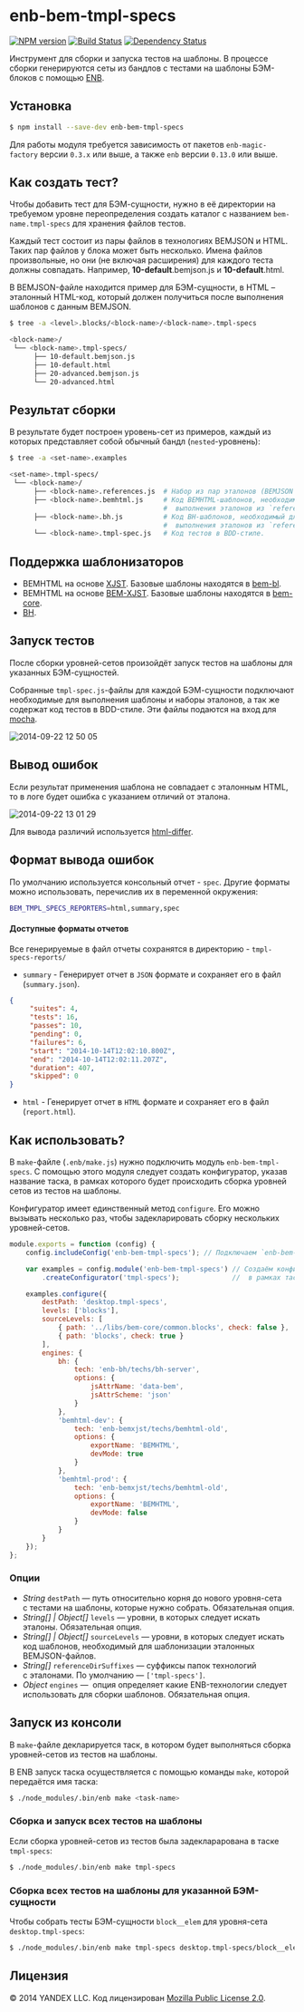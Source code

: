 enb-bem-tmpl-specs
==================

[![NPM version](http://img.shields.io/npm/v/enb-bem-tmpl-specs.svg?style=flat)](http://npmjs.org/package/enb-bem-tmpl-specs) [![Build Status](http://img.shields.io/travis/enb-bem/enb-bem-tmpl-specs/master.svg?style=flat)](https://travis-ci.org/enb-bem/enb-bem-tmpl-specs) [![Dependency Status](http://img.shields.io/david/enb-bem/enb-bem-tmpl-specs.svg?style=flat)](https://david-dm.org/enb-bem/enb-bem-tmpl-specs)

Инструмент для сборки и запуска тестов на шаблоны. В процессе сборки генерируются сеты из бандлов с тестами на шаблоны БЭМ-блоков с помощью [ENB](http://enb-make.info/).

Установка
---------

```sh
$ npm install --save-dev enb-bem-tmpl-specs
```

Для работы модуля требуется зависимость от пакетов `enb-magic-factory` версии `0.3.x` или выше, а также `enb` версии `0.13.0` или выше.

Как создать тест?
-----------------

Чтобы добавить тест для БЭМ-сущности, нужно в её директории на требуемом уровне переопределения создать каталог с названием `bem-name.tmpl-specs` для хранения файлов тестов.

Каждый тест состоит из пары файлов в технологиях BEMJSON и HTML. Таких пар файлов у блока может быть несколько. Имена файлов произвольные, но они (не включая расширения) для каждого теста должны совпадать. Например, **10-default**.bemjson.js и **10-default**.html.

В BEMJSON-файле находится пример для БЭМ-сущности, в HTML – эталонный HTML-код, который должен получиться после выполнения шаблонов с данным BEMJSON.

```sh
$ tree -a <level>.blocks/<block-name>/<block-name>.tmpl-specs

<block-name>/
 └── <block-name>.tmpl-specs/
      ├── 10-default.bemjson.js
      ├── 10-default.html
      ├── 20-advanced.bemjson.js
      └── 20-advanced.html
```

Результат сборки
----------------

В результате будет построен уровень-сет из примеров, каждый из которых представляет собой обычный бандл (`nested`-уровнень):

```sh
$ tree -a <set-name>.examples

<set-name>.tmpl-specs/
 └── <block-name>/
      ├── <block-name>.references.js  # Набор из пар эталонов (BEMJSON + HTML).
      ├── <block-name>.bemhtml.js     # Код BEMHTML-шаблонов, необходимый для
                                      #  выполнения эталонов из `references.js`.
      ├── <block-name>.bh.js          # Код BH-шаблонов, необходимый для
                                      #  выполнения эталонов из `references.js`.
      └── <block-name>.tmpl-spec.js   # Код тестов в BDD-стиле.
```

Поддержка шаблонизаторов
------------------------

* BEMHTML на основе [XJST](http://bem.info/tools/templating-engines/xjst/). Базовые шаблоны находятся в [bem-bl](http://ru.bem.info/libs/bem-bl/dev/).
* BEMHTML на основе [BEM-XJST](http://ru.bem.info/tools/templating-engines/bemxjst/). Базовые шаблоны находятся в [bem-core](http://ru.bem.info/libs/bem-core/current/).
* [BH](http://ru.bem.info/bh/).

Запуск тестов
-------------

После сборки уровней-сетов произойдёт запуск тестов на шаблоны для указанных БЭМ-сущностей.

Собранные `tmpl-spec.js`-файлы для каждой БЭМ-сущности подключают необходимые для выполнения шаблоны и наборы эталонов, а так же содержат код тестов в BDD-стиле. Эти файлы подаются на вход для [mocha](https://github.com/visionmedia/mocha).

![2014-09-22 12 50 05](https://cloud.githubusercontent.com/assets/2225579/4353599/5f4a146c-4235-11e4-9ed2-410405df62bd.png)

Вывод ошибок
------------

Если результат применения шаблона не совпадает с эталонным HTML, то в логе будет ошибка с указанием отличий от эталона.

![2014-09-22 13 01 29](https://cloud.githubusercontent.com/assets/2225579/4353728/ecaa52da-4236-11e4-84f1-d7cfc623cff7.png)

Для вывода различий используется [html-differ](http://ru.bem.info/tools/testing/html-differ/).

Формат вывода ошибок
--------------------

По умолчанию используется консольный отчет - `spec`.
Другие форматы можно использовать, перечислив их в переменной окружения:

```sh
BEM_TMPL_SPECS_REPORTERS=html,summary,spec
```

#### Доступные форматы отчетов

Все генерируемые в файл отчеты сохранятся в директорию - `tmpl-specs-reports/`

 - `summary` - Генерирует отчет в `JSON` формате и сохраняет его в файл (`summary.json`).

 ```json
 {
      "suites": 4,
      "tests": 16,
      "passes": 10,
      "pending": 0,
      "failures": 6,
      "start": "2014-10-14T12:02:10.800Z",
      "end": "2014-10-14T12:02:11.207Z",
      "duration": 407,
      "skipped": 0
 }
```

 - `html` - Генерирует отчет в `HTML` формате и сохраняет его в файл (`report.html`).

Как использовать?
-----------------

В `make`-файле (`.enb/make.js`) нужно подключить модуль `enb-bem-tmpl-specs`.
С помощью этого модуля следует создать конфигуратор, указав название таска, в рамках которого будет происходить сборка уровней сетов из тестов на шаблоны.

Конфигуратор имеет единственный метод `configure`. Его можно вызывать несколько раз, чтобы задекларировать сборку нескольких уровней-сетов.

```js
module.exports = function (config) {
    config.includeConfig('enb-bem-tmpl-specs'); // Подключаем `enb-bem-tmpl-specs` модуль.

    var examples = config.module('enb-bem-tmpl-specs') // Создаём конфигуратор сетов
        .createConfigurator('tmpl-specs');             //  в рамках таска `specs`.

    examples.configure({
        destPath: 'desktop.tmpl-specs',
        levels: ['blocks'],
        sourceLevels: [
            { path: '../libs/bem-core/common.blocks', check: false },
            { path: 'blocks', check: true }
        ],
        engines: {
            bh: {
                tech: 'enb-bh/techs/bh-server',
                options: {
                    jsAttrName: 'data-bem',
                    jsAttrScheme: 'json'
                }
            },
            'bemhtml-dev': {
                tech: 'enb-bemxjst/techs/bemhtml-old',
                options: {
                    exportName: 'BEMHTML',
                    devMode: true
                }
            },
            'bemhtml-prod': {
                tech: 'enb-bemxjst/techs/bemhtml-old',
                options: {
                    exportName: 'BEMHTML',
                    devMode: false
                }
            }
        }
    });
};
```

### Опции

* *String* `destPath` &mdash;&nbsp;путь относительно корня до&nbsp;нового уровня-сета с&nbsp;тестами на шаблоны, которые нужно собрать. Обязательная опция.
* *String[] | Object[]* `levels` &mdash;&nbsp;уровни, в&nbsp;которых следует искать эталоны. Обязательная опция.
* *String[] | Object[]* `sourceLevels` &mdash;&nbsp;уровни, в&nbsp;которых следует искать код шаблонов, необходимый для шаблонизации эталонных BEMJSON-файлов.
* *String[]* `referenceDirSuffixes` &mdash;&nbsp;суффиксы папок технологий с&nbsp;эталонами. По&nbsp;умолчанию&nbsp;&mdash;&nbsp;`['tmpl-specs']`.
* *Object* `engines` &mdash;&nbsp; опция определяет какие ENB-технологии следует использовать для сборки шаблонов. Обязательная опция.

Запуск из консоли
-----------------

В `make`-файле декларируется таск, в котором будет выполняться сборка уровней-сетов из тестов на шаблоны.

В ENB запуск таска осуществляется с помощью команды `make`, которой передаётся имя таска:

```sh
$ ./node_modules/.bin/enb make <task-name>
```

### Сборка и запуск всех тестов на шаблоны

Если сборка уровней-сетов из тестов была задекларарована в таске `tmpl-specs`:

```sh
$ ./node_modules/.bin/enb make tmpl-specs
```

### Сборка всех тестов на шаблоны для указанной БЭМ-сущности

Чтобы собрать тесты БЭМ-сущности `block__elem` для уровня-сета `desktop.tmpl-specs`:

```sh
$ ./node_modules/.bin/enb make tmpl-specs desktop.tmpl-specs/block__elem
```

Лицензия
--------

© 2014 YANDEX LLC. Код лицензирован [Mozilla Public License 2.0](LICENSE.txt).
